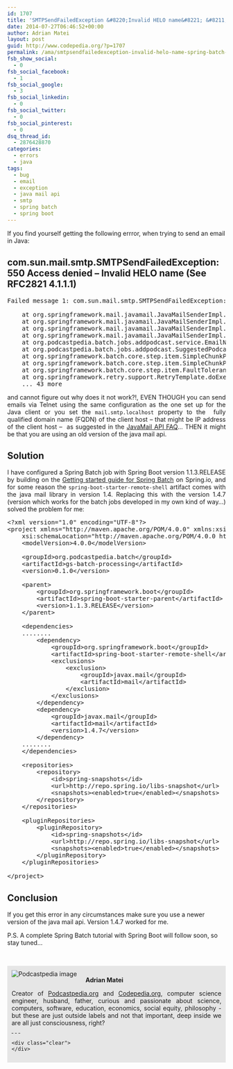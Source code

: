 ```yaml
---
id: 1707
title: 'SMTPSendFailedException &#8220;Invalid HELO name&#8221; &#8211; Spring Batch with Spring Boot'
date: 2014-07-27T06:46:52+00:00
author: Adrian Matei
layout: post
guid: http://www.codepedia.org/?p=1707
permalink: /ama/smtpsendfailedexception-invalid-helo-name-spring-batch-with-spring-boot/
fsb_show_social:
  - 0
fsb_social_facebook:
  - 1
fsb_social_google:
  - 3
fsb_social_linkedin:
  - 0
fsb_social_twitter:
  - 0
fsb_social_pinterest:
  - 0
dsq_thread_id:
  - 2876428870
categories:
  - errors
  - java
tags:
  - bug
  - email
  - exception
  - java mail api
  - smtp
  - spring batch
  - spring boot
---
```

If you find yourself getting the following errror, when trying to send an email in Java:

## com.sun.mail.smtp.SMTPSendFailedException: 550 Access denied &#8211; Invalid HELO name (See RFC2821 4.1.1.1)

<pre class="lang:sh mark:1 decode:true" title="Error message">Failed message 1: com.sun.mail.smtp.SMTPSendFailedException: 550 Access denied - Invalid HELO name (See RFC2821 4.1.1.1)

	at org.springframework.mail.javamail.JavaMailSenderImpl.doSend(JavaMailSenderImpl.java:448)
	at org.springframework.mail.javamail.JavaMailSenderImpl.send(JavaMailSenderImpl.java:346)
	at org.springframework.mail.javamail.JavaMailSenderImpl.send(JavaMailSenderImpl.java:363)
	at org.springframework.mail.javamail.JavaMailSenderImpl.send(JavaMailSenderImpl.java:351)
	at org.podcastpedia.batch.jobs.addpodcast.service.EmailNotificationServiceImpl.sendPodcastAdditionConfirmation(EmailNotificationServiceImpl.java:53)
	at org.podcastpedia.batch.jobs.addpodcast.SuggestedPodcastItemWriter.write(SuggestedPodcastItemWriter.java:50)
	at org.springframework.batch.core.step.item.SimpleChunkProcessor.writeItems(SimpleChunkProcessor.java:175)
	at org.springframework.batch.core.step.item.SimpleChunkProcessor.doWrite(SimpleChunkProcessor.java:151)
	at org.springframework.batch.core.step.item.FaultTolerantChunkProcessor$3.doWithRetry(FaultTolerantChunkProcessor.java:329)
	at org.springframework.retry.support.RetryTemplate.doExecute(RetryTemplate.java:263)
	... 43 more</pre>

<p style="text-align: justify;">
  and cannot figure out why does it not work?!, EVEN THOUGH you can send emails via Telnet using the same configuration as the one set up for the Java client or you set the <code>mail.smtp.localhost</code> property to the  fully qualified domain name (FQDN) of the client host &#8211; that might be IP address of the client host &#8211;  as suggested in the <a title="http://www.oracle.com/technetwork/java/faq-135477.html#helo" href="http://www.oracle.com/technetwork/java/faq-135477.html#helo" target="_blank">JavaMail API FAQ</a>&#8230; THEN it might be that you are using an old version of the java mail api.<!--more-->
</p>

## Solution

<p style="text-align: justify;">
  I have configured a Spring Batch job with Spring Boot version 1.1.3.RELEASE by building on the <a title="http://spring.io/guides/gs/batch-processing/" href="http://spring.io/guides/gs/batch-processing/" target="_blank">Getting started guide for Spring Batch</a> on Spring.io, and for some reason the <code>spring-boot-starter-remote-shell</code> artifact comes with the java mail library in version 1.4. Replacing this with the version 1.4.7 (version which works for the batch jobs developed in my own kind of way&#8230;) solved the problem for me:
</p>

<pre class="lang:xhtml mark:18-32 decode:true " title="Snippet from pom.xml to solve the problem">&lt;?xml version="1.0" encoding="UTF-8"?&gt;
&lt;project xmlns="http://maven.apache.org/POM/4.0.0" xmlns:xsi="http://www.w3.org/2001/XMLSchema-instance"
    xsi:schemaLocation="http://maven.apache.org/POM/4.0.0 http://maven.apache.org/xsd/maven-4.0.0.xsd"&gt;
    &lt;modelVersion&gt;4.0.0&lt;/modelVersion&gt;

    &lt;groupId&gt;org.podcastpedia.batch&lt;/groupId&gt;
    &lt;artifactId&gt;gs-batch-processing&lt;/artifactId&gt;
    &lt;version&gt;0.1.0&lt;/version&gt;

    &lt;parent&gt;
        &lt;groupId&gt;org.springframework.boot&lt;/groupId&gt;
        &lt;artifactId&gt;spring-boot-starter-parent&lt;/artifactId&gt;
        &lt;version&gt;1.1.3.RELEASE&lt;/version&gt;
    &lt;/parent&gt;

    &lt;dependencies&gt;
	........
 		&lt;dependency&gt;
			&lt;groupId&gt;org.springframework.boot&lt;/groupId&gt;
			&lt;artifactId&gt;spring-boot-starter-remote-shell&lt;/artifactId&gt;
		    &lt;exclusions&gt;
		        &lt;exclusion&gt;
					&lt;groupId&gt;javax.mail&lt;/groupId&gt;
					&lt;artifactId&gt;mail&lt;/artifactId&gt;
		        &lt;/exclusion&gt;
		    &lt;/exclusions&gt;				
		&lt;/dependency&gt;
		&lt;dependency&gt;
			&lt;groupId&gt;javax.mail&lt;/groupId&gt;
			&lt;artifactId&gt;mail&lt;/artifactId&gt;
			&lt;version&gt;1.4.7&lt;/version&gt;
		&lt;/dependency&gt;
	........
    &lt;/dependencies&gt;

    &lt;repositories&gt;
        &lt;repository&gt;
            &lt;id&gt;spring-snapshots&lt;/id&gt;
            &lt;url&gt;http://repo.spring.io/libs-snapshot&lt;/url&gt;
            &lt;snapshots&gt;&lt;enabled&gt;true&lt;/enabled&gt;&lt;/snapshots&gt;
        &lt;/repository&gt;
    &lt;/repositories&gt;

    &lt;pluginRepositories&gt;
        &lt;pluginRepository&gt;
            &lt;id&gt;spring-snapshots&lt;/id&gt;
            &lt;url&gt;http://repo.spring.io/libs-snapshot&lt;/url&gt;
            &lt;snapshots&gt;&lt;enabled&gt;true&lt;/enabled&gt;&lt;/snapshots&gt;
        &lt;/pluginRepository&gt;
    &lt;/pluginRepositories&gt;

&lt;/project&gt;</pre>

## Conclusion

If you get this error in any circumstances make sure you use a newer version of the java mail api. Version 1.4.7 worked for me.

<p class="note_normal">
  P.S. A complete Spring Batch tutorial with Spring Boot will follow soon, so stay tuned&#8230;
</p>

&nbsp;

<div id="about_author" style="background-color: #e6e6e6; padding: 10px;">
  <img id="author_portrait" style="float: left; margin-right: 20px;" src="{{site.url}}/images/authors/amacoder.png" alt="Podcastpedia image" />

  <p id="about_author_header">
    <strong>Adrian Matei</strong>
  </p>

  <div id="author_details" style="text-align: justify;">
    Creator of <a title="Podcastpedia.org, knowledge to go" href="https://github.com/Codingpedia/podcastpedia" target="_blank">Podcastpedia.org</a> and <a title="Codingpedia, sharing coding knowledge" href="http://www.codepedia.org" target="_blank">Codepedia.org</a>, computer science engineer, husband, father, curious and passionate about science, computers, software, education, economics, social equity, philosophy - but these are just outside labels and not that important, deep inside we are all just consciousness, right?
  </div>

  <div id="follow_social" style="clear: both;">
    <div id="social_logos">
       <a class="icon-twitter" href="https://twitter.com/CodepediaOrg" target="_blank"> </a> <a class="icon-facebook" href="https://www.facebook.com/codingpedia" target="_blank"> </a> <a class="icon-linkedin" href="https://www.linkedin.com/company/codepediaorg" target="_blank"> </a> <a class="icon-github" href="https://github.com/adrianmatei-me" target="_blank"> </a>
    </div>

    <div class="clear">
    </div>
  </div>
</div>
